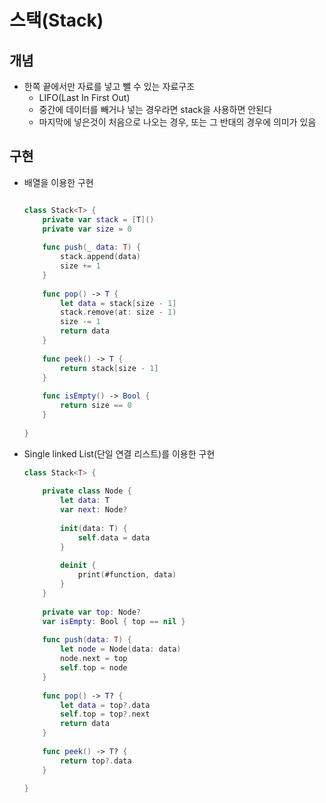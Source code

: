 # 스택(Stack)



## 개념

- 한쪽 끝에서만 자료를 넣고 뺄 수 있는 자료구조
  - LIFO(Last In First Out)
  - 중간에 데이터를 빼거나 넣는 경우라면 stack을 사용하면 안된다
  - 마지막에 넣은것이 처음으로 나오는 경우, 또는 그 반대의 경우에 의미가 있음



## 구현

- 배열을 이용한 구현

  ```swift
  
  class Stack<T> {
      private var stack = [T]()
      private var size = 0
      
      func push(_ data: T) {
          stack.append(data)
          size += 1
      }
      
      func pop() -> T {
          let data = stack[size - 1]
          stack.remove(at: size - 1)
          size -= 1
          return data
      }
      
      func peek() -> T {
          return stack[size - 1]
      }
      
      func isEmpty() -> Bool {
          return size == 0
      }
      
  }
  ```

- Single linked List(단일 연결 리스트)를 이용한 구현

  ```swift
  class Stack<T> {
      
      private class Node {
          let data: T
          var next: Node?
          
          init(data: T) {
              self.data = data
          }
          
          deinit {
              print(#function, data)
          }
      }
      
      private var top: Node?
      var isEmpty: Bool { top == nil }
      
      func push(data: T) {
          let node = Node(data: data)
          node.next = top
          self.top = node
      }
      
      func pop() -> T? {
          let data = top?.data
          self.top = top?.next
          return data
      }
      
      func peek() -> T? {
          return top?.data
      }
      
  }
  ```

  